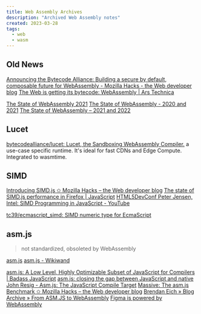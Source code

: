 ```yaml
---
title: Web Assembly Archives
description: "Archived Web Assembly notes"
created: 2023-03-28
tags:
  - web
  - wasm
---
```


## Old News

[Announcing the Bytecode Alliance: Building a secure by default, composable future for WebAssembly - Mozilla Hacks - the Web developer blog](https://hacks.mozilla.org/2019/11/announcing-the-bytecode-alliance/)
[The Web is getting its bytecode: WebAssembly | Ars Technica](http://arstechnica.com/information-technology/2015/06/the-web-is-getting-its-bytecode-webassembly/)

[The State of WebAssembly 2021](https://blog.scottlogic.com/2021/06/21/state-of-wasm.html)
[The State of WebAssembly - 2020 and 2021](https://platform.uno/blog/the-state-of-webassembly-2020-and-2021/)
[The State of WebAssembly – 2021 and 2022](https://platform.uno/blog/the-state-of-webassembly-2021-and-2022/)

## Lucet

[bytecodealliance/lucet: Lucet, the Sandboxing WebAssembly Compiler.](https://github.com/bytecodealliance/lucet) a use-case specific runtime. It's ideal for fast CDNs and Edge Compute. Integrated to wasmtime.

## SIMD

[Introducing SIMD.js ✩ Mozilla Hacks – the Web developer blog](https://hacks.mozilla.org/2014/10/introducing-simd-js/)
[The state of SIMD.js performance in Firefox | JavaScript](https://blog.mozilla.org/javascript/2015/03/10/state-of-simd-js-performance-in-firefox/)
[HTML5DevConf Peter Jensen, Intel: SIMD Programming in JavaScript - YouTube](https://www.youtube.com/watch?v=CbMXkbqQBcQ)

[tc39/ecmascript_simd: SIMD numeric type for EcmaScript](https://github.com/tc39/ecmascript_simd)

## asm.js

> not standardized, obsoleted by WebAssembly

[asm.js](http://asmjs.org/)
[asm.js - Wikiwand](https://www.wikiwand.com/en/Asm.js)

[asm.js: A Low Level, Highly Optimizable Subset of JavaScript for Compilers | Badass JavaScript](http://badassjs.com/post/43420901994/asm-js-a-low-level-highly-optimizable-subset-of)
[asm.js: closing the gap between JavaScript and native](http://www.2ality.com/2013/02/asm-js.html)
[John Resig - Asm.js: The JavaScript Compile Target](http://ejohn.org/blog/asmjs-javascript-compile-target/)
[Massive: The asm.js Benchmark ✩ Mozilla Hacks – the Web developer blog](https://hacks.mozilla.org/2014/11/massive-the-asm-js-benchmark/)
[Brendan Eich » Blog Archive » From ASM.JS to WebAssembly](https://brendaneich.com/2015/06/from-asm-js-to-webassembly/)
[Figma is powered by WebAssembly](https://www.figma.com/blog/webassembly-cut-figmas-load-time-by-3x/)
